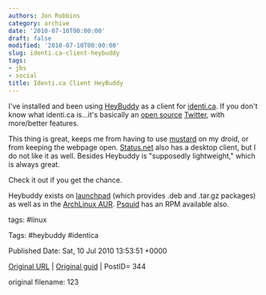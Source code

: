 ```yaml
---
authors: Jon Robbins
category: archive
date: '2010-07-10T00:00:00'
draft: false
modified: '2010-07-10T00:00:00'
slug: identi.ca-client-heybuddy
tags:
- jbs
- social
title: Identi.ca Client HeyBuddy
---
```


I've installed and been using [HeyBuddy](http://www.jezra.net/projects/heybuddy) as a client for [identi.ca](http://identi.ca).  If you don't know what identi.ca is...it's basically an [open source](http://linuxoutlaws.com/explanation/foss) [Twitter](http://twitter.com), with more/better features.

 This thing is great, keeps me from having to use [mustard](http://identi.ca/group/mustard) on my droid, or from keeping the webpage open.  [Status.net](http://status.net) also has a desktop client, but I do not like it as well.  Besides Heybuddy is "supposedly lightweight," which is always great.

 Check it out if you get the chance.

 Heybuddy exists on [launchpad](https://launchpad.net/heybuddy) (which provides .deb and .tar.gz packages) as well as in the [ArchLinux AUR](http://aur.archlinux.org/packages.php?ID=37175). [Psquid](http://rpm.psquid.net/) has an RPM available also.

 



tags: #linux 

Tags:  #heybuddy #identica 


Published Date: Sat, 10 Jul 2010 13:53:51 +0000 

[Original URL](http://factorq.net/2010/07/10/identi-ca-client-heybuddy/) | [Original guid](http://factorq.net/?p=344) | PostID= 344

 original filename: 123
